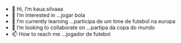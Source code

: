 - 👋 Hi, I’m kaua.silvaaa
- 👀 I’m interested in ...jogar bola
- 🌱 I’m currently learning ...participa de um time de futebol na europa
- 💞️ I’m looking to collaborate on ...partipa da copa do mundo
- 📫 How to reach me ...jogador de futebol
